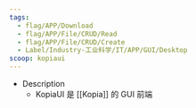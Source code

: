 ```yaml
---
tags:
  - flag/APP/Download
  - flag/APP/File/CRUD/Read
  - flag/APP/File/CRUD/Create
  - Label/Industry-工业科学/IT/APP/GUI/Desktop
scoop: kopiaui
---
```


- Description
    - KopiaUI 是 [[Kopia]] 的 GUI 前端

